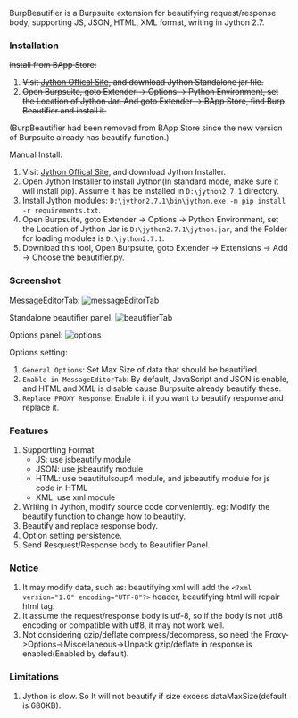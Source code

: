 BurpBeautifier is a Burpsuite extension for beautifying request/response body, supporting JS, JSON, HTML, XML format, writing in Jython 2.7.


### Installation
~~Install from BApp Store:~~

1. ~~Visit [Jython Offical Site](https://www.jython.org/download), and download Jython Standalone jar file.~~
2. ~~Open Burpsuite, goto Extender -> Options -> Python Environment, set the Location of Jython Jar. And goto Extender -> BApp Store, find Burp Beautifier and install it.~~

(BurpBeautifier had been removed from BApp Store since the new version of Burpsuite already has beautify function.)


Manual Install:
1. Visit [Jython Offical Site](https://www.jython.org/download), and download Jython Installer.
2. Open Jython Installer to install Jython(In standard mode, make sure it will install pip). Assume it has be installed in `D:\jython2.7.1` directory.
3. Install Jython modules: `D:\jython2.7.1\bin\jython.exe -m pip install -r requirements.txt`.
4. Open Burpsuite, goto Extender -> Options -> Python Environment, set the Location of Jython Jar is `D:\jython2.7.1\jython.jar`, and the Folder for loading modules is `D:\jython2.7.1`.
5. Download this tool, Open Burpsuite, goto Extender -> Extensions -> Add -> Choose the beautifier.py.

### Screenshot
MessageEditorTab:
![messageEditorTab](imgs/messageEditorTab.png)

Standalone beautifier panel:
![beautifierTab](imgs/beautifierTab.png)

Options panel:
![options](imgs/options.png)

Options setting:
1. `General Options`: Set Max Size of data that should be beautified.
2. `Enable in MessageEditorTab`: By default, JavaScript and JSON is enable, and HTML and XML is disable cause Burpsuite already beautify these.
3. `Replace PROXY Response`: Enable it if you want to beautify response and replace it.



### Features
1. Supportting Format
   - JS: use jsbeautify module
   - JSON: use jsbeautify module
   - HTML: use beautifulsoup4 module, and jsbeautify module for js code in HTML
   - XML: use xml module
2. Writing in Jython, modify source code conveniently. eg: Modify the beautify function to change how to beautify.
3. Beautify and replace response body.
4. Option setting persistence.
5. Send Resquest/Response body to Beautifier Panel.

### Notice
1. It may modify data, such as: beautifying xml will add the `<?xml version="1.0" encoding="UTF-8"?>` header, beautifying html will repair html tag.
2. It assume the request/response body is utf-8, so if the body is not utf8 encoding or compatible with utf8, it may not work well.
3. Not considering gzip/deflate compress/decompress, so need the Proxy->Options->Miscellaneous->Unpack gzip/deflate in response is enabled(Enabled by default).

### Limitations
1. Jython is slow. So It will not beautify if size excess dataMaxSize(default is 680KB).